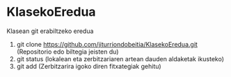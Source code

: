 # KlasekoEredua
Klasean git erabiltzeko eredua

1. git clone https://github.com/jiturriondobeitia/KlasekoEredua.git (Repositorio edo biltegia jeisten du)
2. git status (lokalean eta zerbitzariaren artean dauden aldaketak ikusteko)
3. git add <fitxategiak> (Zerbitzarira igoko diren fitxategiak gehitu)
